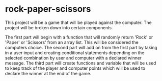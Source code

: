 # rock-paper-scissors

This project will be a game that will be played against the computer. The project will be broken down into certain components.

The first part will begin with a function that will randomly return 'Rock' or 'Paper' or 'Scissors' from an array list.  This will be considered the computers choice.
The second part will add on from the first part by taking in a user input and creating conditional statements depending on the selected combination by user and computer with a declared winner message. 
The third part will create functions and variable that will be used to keep track of the player and computer points which will be used to declare the winner at the end of the game.
